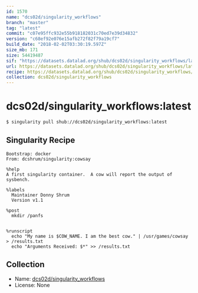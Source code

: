 ```yaml
---
id: 1570
name: "dcs02d/singularity_workflows"
branch: "master"
tag: "latest"
commit: "c07e95ffc932e55b918182031c70ed7e39d34832"
version: "c68ef92e076e15afb272f82f79a19cf7"
build_date: "2018-02-02T03:30:19.597Z"
size_mb: 171
size: 54419487
sif: "https://datasets.datalad.org/shub/dcs02d/singularity_workflows/latest/2018-02-02-c07e95ff-c68ef92e/c68ef92e076e15afb272f82f79a19cf7.simg"
url: https://datasets.datalad.org/shub/dcs02d/singularity_workflows/latest/2018-02-02-c07e95ff-c68ef92e/
recipe: https://datasets.datalad.org/shub/dcs02d/singularity_workflows/latest/2018-02-02-c07e95ff-c68ef92e/Singularity
collection: dcs02d/singularity_workflows
---
```


# dcs02d/singularity_workflows:latest

```bash
$ singularity pull shub://dcs02d/singularity_workflows:latest
```

## Singularity Recipe

```singularity
Bootstrap: docker
From: dcshrum/singularity:cowsay

%help
A first singularity container.  A cow will report the output of sysbench.

%labels
  Maintainer Donny Shrum
  Version v1.1

%post
  mkdir /panfs


%runscript
  echo "My name is $COW_NAME. I am the best cow." | /usr/games/cowsay > /results.txt
  echo "Arguments Received: $*" >> /results.txt
```

## Collection

 - Name: [dcs02d/singularity_workflows](https://github.com/dcs02d/singularity_workflows)
 - License: None

